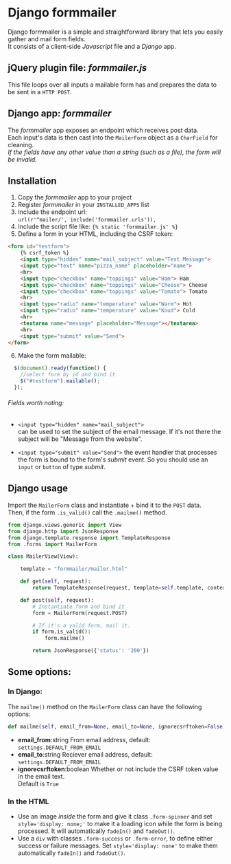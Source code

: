 # Django formmailer
Django formmailer is a simple and straightforward library that lets you easily gather and mail form fields.  
It consists of a client-side *Javascript* file and a *Django* app.

## jQuery plugin file: *formmailer.js*
This file loops over all inputs a mailable form has and prepares the data to be sent in a ```HTTP POST```.

## Django app: *formmailer*
The *formmailer* app exposes an endpoint which receives post data.  
Each input's data is then cast into the ```MailerForm``` object as a ```CharField``` for cleaning.   
*If the fields have any other value than a string (such as a file), the form will be invalid.*

## Installation
1. Copy the *formmailer* app to your project
2. Register *formmailer* in your ```INSTALLED_APPS``` list
3. Include the endpoint url:  
```url(r'^mailer/', include('formmailer.urls')),```
4. Include the script file like: ```{% static 'formmailer.js' %}```
5. Define a form in your HTML, including the CSRF token:  
```HTML
<form id="testform">
    {% csrf_token %}
    <input type="hidden" name="mail_subject" value="Test Message">
    <input type="text" name="pizza_name" placeholder="name">
    <hr>
    <input type="checkbox" name="toppings" value="Ham"> Ham
    <input type="checkbox" name="toppings" value="Cheese"> Cheese
    <input type="checkbox" name="toppings" value="Tomato"> Tomato
    <hr>
    <input type="radio" name="temperature" value="Warm"> Hot
    <input type="radio" name="temperature" value="Koud"> Cold
    <hr>
    <textarea name="message" placeholder="Message"></textarea>
    <hr>
    <input type="submit" value="Send">
</form>
```
6. Make the form mailable:  
```Javascript
  $(document).ready(function() {
    //select form by id and bind it
    $("#testform").mailable();
  });
```

###### Fields worth noting:
* ```<input type="hidden" name="mail_subject">```  
can be used to set the subject of the email message. If it's not there the subject will be "Message from the website".

* ```<input type="submit" value="Send">``` the event handler that processes the form is bound to the form's *submit* event. So you should use an ```input``` or ```button``` of type *submit*.

## Django usage

Import the ```MailerForm``` class and instantiate + bind it to the ```POST``` data.   
Then, if the form ```.is_valid()``` call the ```.mailme()``` method.

```Python
from django.views.generic import View
from django.http import JsonResponse
from django.template.response import TemplateResponse
from .forms import MailerForm

class MailerView(View):

    template = "formmailer/mailer.html"

    def get(self, request):
        return TemplateResponse(request, template=self.template, context=None)

    def post(self, request):
        # Instantiate form and bind it
        form = MailerForm(request.POST)

        # If it's a valid form, mail it.
        if form.is_valid():
            form.mailme()

        return JsonResponse({'status': '200'})
```

## Some options:

### In Django:  
The ```mailme()``` method on the ```MailerForm``` class can have the following options:   

```Python
def mailme(self, email_from=None, email_to=None, ignorecsrftoken=False)
```

* **email_from**:string From email address, default: ```settings.DEFAULT_FROM_EMAIL```
* **email_to**:string Reciever email address, default: ```settings.DEFAULT_FROM_EMAIL```  
* **ignorecsrftoken**:boolean Whether or not include the CSRF token value in the email text.  
Default is ```True```

### In the HTML
* Use an image *inside* the form and give it class ```.form-spinner``` and set ```style='display: none;'``` to make it a loading icon while the form is being processed. It will automatically ```fadeIn()``` and ```fadeOut()```.
* Use a ```div``` with classes ```.form-success``` or ```.form-error```, to define either success or failure messages. Set ```style='display: none'``` to make them
automatically ```fadeIn()``` and ```fadeOut()```.

